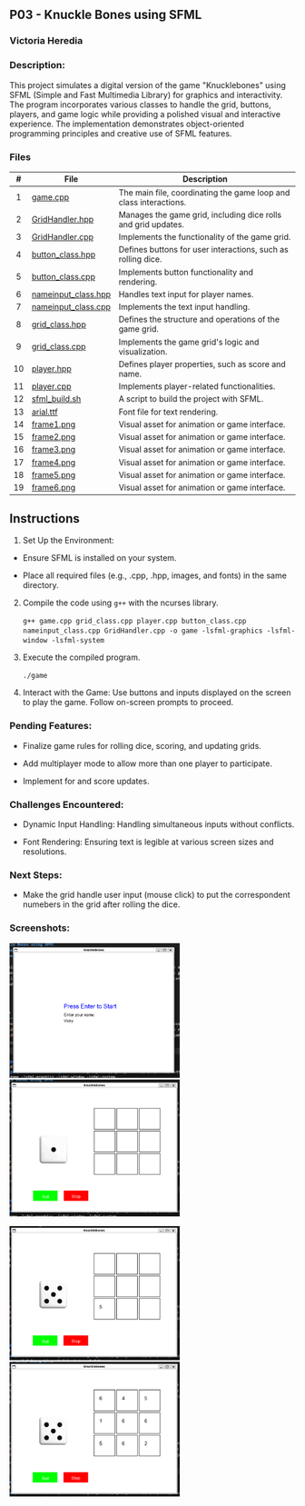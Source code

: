## P03 - Knuckle Bones using SFML
### Victoria Heredia
### Description:

This project simulates a digital version of the game "Knucklebones" using SFML (Simple and Fast Multimedia Library) for graphics and interactivity. The program incorporates various classes to handle the grid, buttons, players, and game logic while providing a polished visual and interactive experience. The implementation demonstrates object-oriented programming principles and creative use of SFML features.


### Files

|   #   | File             | Description                                        |
| :---: | ---------------- | -------------------------------------------------- |
|   1   | [game.cpp](./game.cpp)   | The main file, coordinating the game loop and class interactions. |
|   2   | [GridHandler.hpp](./GridHandler.hpp) | Manages the game grid, including dice rolls and grid updates.|
|   3   | [GridHandler.cpp](./GridHandler.cpp) | Implements the functionality of the game grid. |
|   4   | [button_class.hpp](./button_class.hpp)   | Defines buttons for user interactions, such as rolling dice. |
|   5   | [button_class.cpp](./button_class.cpp)   | Implements button functionality and rendering.|
|   6   | [nameinput_class.hpp](./nameinput_class.hpp)   | Handles text input for player names.|
|   7   | [nameinput_class.cpp](./nameinput_class.cpp)   | Implements the text input handling.|
|   8   | [grid_class.hpp](./grid_class.hpp)   | Defines the structure and operations of the game grid. |
|   9   | [grid_class.cpp](./grid_class.cpp)   | Implements the game grid's logic and visualization. |
|   10   | [player.hpp](./player.hpp)   | Defines player properties, such as score and name.|
|   11   | [player.cpp](./player.cpp)   | Implements player-related functionalities. |
|   12  | [sfml_build.sh](./sfml_build.sh)   | A script to build the project with SFML. |
|   13  | [arial.ttf](./arial.ttf)   | Font file for text rendering. |
|   14  | [frame1.png](./frame1.png)   | Visual asset for animation or game interface. |
|   15  | [frame2.png](./frame2.png)   | Visual asset for animation or game interface. |
|   16  | [frame3.png](./frame3.png)   | Visual asset for animation or game interface. |
|   17  | [frame4.png](./frame4.png)   | Visual asset for animation or game interface. |
|   18  | [frame5.png](./frame5.png)   | Visual asset for animation or game interface. |
|   19  | [frame6.png](./frame6.png)   | Visual asset for animation or game interface. |


## Instructions

1. Set Up the Environment:

- Ensure SFML is installed on your system.

- Place all required files (e.g., .cpp, .hpp, images, and fonts) in the same directory. 

2. Compile the code using `g++` with the ncurses library.
    
    `g++ game.cpp grid_class.cpp player.cpp button_class.cpp nameinput_class.cpp GridHandler.cpp -o game -lsfml-graphics -lsfml-window -lsfml-system` 

3. Execute the compiled program.
    
    `./game`  

4. Interact with the Game: Use buttons and inputs displayed on the screen to play the game. Follow on-screen prompts to proceed.

### Pending Features:

- Finalize game rules for rolling dice, scoring, and updating grids.

- Add multiplayer mode to allow more than one player to participate.

- Implement for and score updates.

### Challenges Encountered:
- Dynamic Input Handling: Handling simultaneous inputs without conflicts.

- Font Rendering: Ensuring text is legible at various screen sizes and resolutions.

### Next Steps:

- Make the grid handle user input (mouse click) to put the correspondent numebers in the grid after rolling the dice.

### Screenshots:

<img src=sfml_hw.png width=300>               <img src=sfml_hw1.png width=300>

<img src=sfml_hw2.png width=300>              <img src=sfml_hw3.png width=300>
